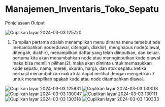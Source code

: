 # Manajemen_Inventaris_Toko_Sepatu
Penjelasaan Output

![Cuplikan layar 2024-03-03 125720](https://github.com/Fitriani6/Manajemen_Inventaris_Toko_Sepatu/assets/144803436/f0a1eba2-45a5-4828-9ad4-ec1c9eebbe65)

1. Tampilan pertama adalah menampilkan menu dimana menu tersebut ada menambahkan node(diawal, ditengah, diakhir), menghapus node(diawal, ditengah, diakhir), menampilkan daftar yang telah diinputkan, dan keluar. pertama kita akan menambahkan node atau mennginputkan kode diawal maka bisa memilih pilihan(2). maka akan diminta untuk memasukkan kode sepatu, nama, merek, ukuran, harga, dan stok sepatu. ketika berhasil menambahkan maka kita dapat melihat dengan mengetikan 7 untuk menampilkan apakah kode atau node ditambahkan diawal.

![Cuplikan layar 2024-03-03 125831](https://github.com/Fitriani6/Manajemen_Inventaris_Toko_Sepatu/assets/144803436/80f58fd3-8eea-4e2f-a259-12f89fe43134)
![Cuplikan layar 2024-03-03 130018](https://github.com/Fitriani6/Manajemen_Inventaris_Toko_Sepatu/assets/144803436/8555637f-12de-4aeb-903f-1a58fbd23e39)
![Cuplikan layar 2024-03-03 130047](https://github.com/Fitriani6/Manajemen_Inventaris_Toko_Sepatu/assets/144803436/a34e74fd-12d4-4f7f-8378-ee14bd79b8a0)
![Cuplikan layar 2024-03-03 130111](https://github.com/Fitriani6/Manajemen_Inventaris_Toko_Sepatu/assets/144803436/b699295d-ff3a-4d71-a36e-1f919745d8bf)
![Cuplikan layar 2024-03-03 130318](https://github.com/Fitriani6/Manajemen_Inventaris_Toko_Sepatu/assets/144803436/5271e46f-aa39-4d9f-bfca-e21b6332e5ab)
![Cuplikan layar 2024-03-03 130333](https://github.com/Fitriani6/Manajemen_Inventaris_Toko_Sepatu/assets/144803436/696eccbf-0be3-4c30-a524-2b3b7ed0772b)
